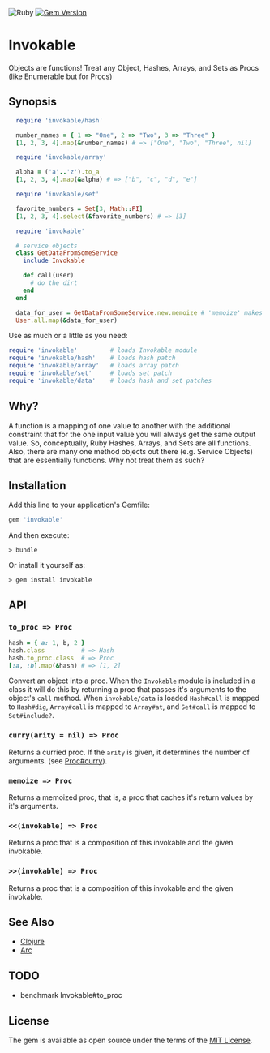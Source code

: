 ![Ruby](https://github.com/delonnewman/invokable/workflows/Ruby/badge.svg)
[![Gem Version](https://badge.fury.io/rb/invokable.svg)](https://badge.fury.io/rb/invokable)

# Invokable

Objects are functions! Treat any Object, Hashes, Arrays, and Sets as Procs (like Enumerable but for Procs)

## Synopsis

```ruby
  require 'invokable/hash'

  number_names = { 1 => "One", 2 => "Two", 3 => "Three" }
  [1, 2, 3, 4].map(&number_names) # => ["One", "Two", "Three", nil]
```

```ruby
  require 'invokable/array'

  alpha = ('a'..'z').to_a
  [1, 2, 3, 4].map(&alpha) # => ["b", "c", "d", "e"]
```

```ruby
  require 'invokable/set'

  favorite_numbers = Set[3, Math::PI]
  [1, 2, 3, 4].select(&favorite_numbers) # => [3]
```

```ruby
  require 'invokable'

  # service objects
  class GetDataFromSomeService
    include Invokable

    def call(user)
      # do the dirt
    end
  end

  data_for_user = GetDataFromSomeService.new.memoize # 'memoize' makes a proc that caches results
  User.all.map(&data_for_user)
```

Use as much or a little as you need:

```ruby
require 'invokable'         # loads Invokable module
require 'invokable/hash'    # loads hash patch
require 'invokable/array'   # loads array patch
require 'invokable/set'     # loads set patch
require 'invokable/data'    # loads hash and set patches
```

## Why?

A function is a mapping of one value to another with the additional constraint that for the one input value you will
always get the same output value. So, conceptually, Ruby Hashes, Arrays, and Sets are all functions. Also, there are
many one method objects out there (e.g. Service Objects) that are essentially functions. Why not treat them as such?

## Installation

Add this line to your application's Gemfile:

```ruby
gem 'invokable'
```

And then execute:

    > bundle

Or install it yourself as:

    > gem install invokable

## API

### `to_proc => Proc`

```ruby
hash = { a: 1, b, 2 }
hash.class          # => Hash
hash.to_proc.class  # => Proc
[:a, :b].map(&hash) # => [1, 2]
```

Convert an object into a proc. When the `Invokable` module is included in a class it will do this by
returning a proc that passes it's arguments to the object's `call` method. When `invokable/data` is
loaded `Hash#call` is mapped to `Hash#dig`, `Array#call` is mapped to `Array#at`, and `Set#call`
is mapped to `Set#include?`.

### `curry(arity = nil) => Proc`

Returns a curried proc. If the `arity` is given, it determines the number of arguments.
(see [Proc#curry](https://ruby-doc.org/core-2.7.0/Proc.html#method-i-curry)).

### `memoize => Proc`

Returns a memoized proc, that is, a proc that caches it's return values by it's arguments.

### `<<(invokable) => Proc`

Returns a proc that is a composition of this invokable and the given invokable.

### `>>(invokable) => Proc`

Returns a proc that is a composition of this invokable and the given invokable.

## See Also

  - [Clojure](https://clojure.org)
  - [Arc](http://www.arclanguage.org)

## TODO

  - benchmark Invokable#to_proc

## License

The gem is available as open source under the terms of the [MIT License](https://opensource.org/licenses/MIT).

